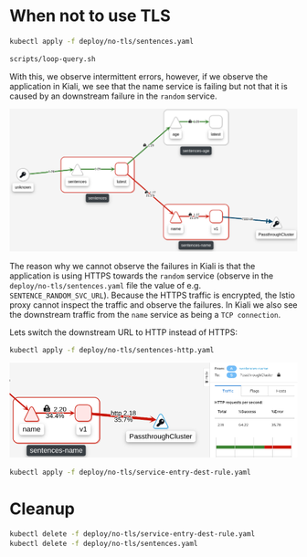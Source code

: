 # When not to use TLS

```sh
kubectl apply -f deploy/no-tls/sentences.yaml
```

```sh
scripts/loop-query.sh
```

With this, we observe intermittent errors, however, if we observe the
application in Kiali, we see that the name service is failing but not that it is
caused by an downstream failure in the `random` service.

![Unclear failures](images/kiali-no-tls1.png)

The reason why we cannot observe the failures in Kiali is that the application
is using HTTPS towards the `random` service (observe in the
`deploy/no-tls/sentences.yaml` file the value of
e.g. `SENTENCE_RANDOM_SVC_URL`). Because the HTTPS traffic is encrypted, the
Istio proxy cannot inspect the traffic and observe the failures. In Kiali we
also see the downstream traffic from the `name` service as being a `TCP
connection`.

Lets switch the downstream URL to HTTP instead of HTTPS:

```sh
kubectl apply -f deploy/no-tls/sentences-http.yaml
```

![Failures are in downstream service](images/kiali-no-tls2.png)


```sh
kubectl apply -f deploy/no-tls/service-entry-dest-rule.yaml
```

# Cleanup

```sh
kubectl delete -f deploy/no-tls/service-entry-dest-rule.yaml
kubectl delete -f deploy/no-tls/sentences.yaml

```
